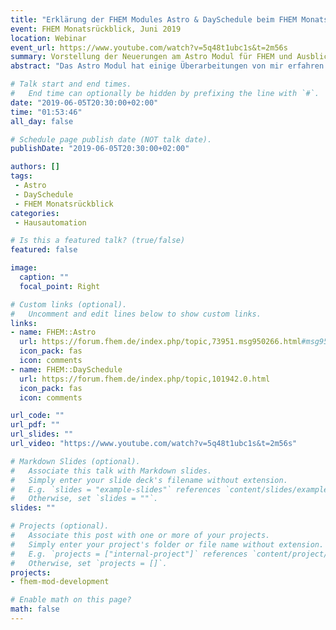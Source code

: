 ```yaml
---
title: "Erklärung der FHEM Modules Astro & DaySchedule beim FHEM Monatsrückblick, Juni 2019"
event: FHEM Monatsrückblick, Juni 2019
location: Webinar
event_url: https://www.youtube.com/watch?v=5q48t1ubc1s&t=2m56s
summary: Vorstellung der Neuerungen am Astro Modul für FHEM und Ausblick auf das neue Modul DaySchedule.
abstract: "Das Astro Modul hat einige Überarbeitungen von mir erfahren. Ich erläutere hier kurz einige der Beweggründe und gebe einen Ausblick auf ein neues Modul namens DaySchedule, welches auf Astro als Datenlieferant aufbaut."

# Talk start and end times.
#   End time can optionally be hidden by prefixing the line with `#`.
date: "2019-06-05T20:30:00+02:00"
time: "01:53:46"
all_day: false

# Schedule page publish date (NOT talk date).
publishDate: "2019-06-05T20:30:00+02:00"

authors: []
tags:
 - Astro
 - DaySchedule
 - FHEM Monatsrückblick
categories:
 - Hausautomation

# Is this a featured talk? (true/false)
featured: false

image:
  caption: ""
  focal_point: Right

# Custom links (optional).
#   Uncomment and edit lines below to show custom links.
links:
- name: FHEM::Astro
  url: https://forum.fhem.de/index.php/topic,73951.msg950266.html#msg950266
  icon_pack: fas
  icon: comments
- name: FHEM::DaySchedule
  url: https://forum.fhem.de/index.php/topic,101942.0.html
  icon_pack: fas
  icon: comments

url_code: ""
url_pdf: ""
url_slides: ""
url_video: "https://www.youtube.com/watch?v=5q48t1ubc1s&t=2m56s"

# Markdown Slides (optional).
#   Associate this talk with Markdown slides.
#   Simply enter your slide deck's filename without extension.
#   E.g. `slides = "example-slides"` references `content/slides/example-slides.md`.
#   Otherwise, set `slides = ""`.
slides: ""

# Projects (optional).
#   Associate this post with one or more of your projects.
#   Simply enter your project's folder or file name without extension.
#   E.g. `projects = ["internal-project"]` references `content/project/deep-learning/index.md`.
#   Otherwise, set `projects = []`.
projects:
- fhem-mod-development

# Enable math on this page?
math: false
---
```


